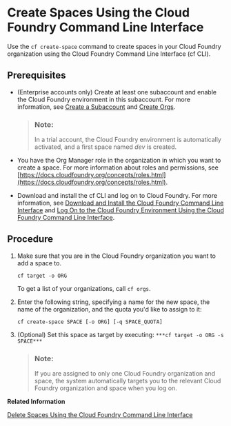 <!-- loioa2e5e29eca0b40da8d3a25e806329377 -->

# Create Spaces Using the Cloud Foundry Command Line Interface

Use the `cf create-space` command to create spaces in your Cloud Foundry organization using the Cloud Foundry Command Line Interface \(cf CLI\).



<a name="loioa2e5e29eca0b40da8d3a25e806329377__prereq_zt3_mzc_wbb"/>

## Prerequisites

-   \(Enterprise accounts only\) Create at least one subaccount and enable the Cloud Foundry environment in this subaccount. For more information, see [Create a Subaccount](Create_a_Subaccount_05280a1.md) and [Create Orgs](Create_Orgs_a9b1f54.md).

    > ### Note:  
    > In a trial account, the Cloud Foundry environment is automatically activated, and a first space named *dev* is created.

-   You have the Org Manager role in the organization in which you want to create a space. For more information about roles and permissions, see [https://docs.cloudfoundry.org/concepts/roles.html](https://docs.cloudfoundry.org/concepts/roles.html).
-   Download and install the cf CLI and log on to Cloud Foundry. For more information, see [Download and Install the Cloud Foundry Command Line Interface](Download_and_Install_the_Cloud_Foundry_Command_Line_Interface_4ef907a.md) and [Log On to the Cloud Foundry Environment Using the Cloud Foundry Command Line Interface](Log_On_to_the_Cloud_Foundry_Environment_Using_the_Cloud_Foundry_Command_Line_Interface_7a37d66.md).




<a name="loioa2e5e29eca0b40da8d3a25e806329377__steps_mv3_csm_qz"/>

## Procedure

1.  Make sure that you are in the Cloud Foundry organization you want to add a space to.

    ```
    cf target -o ORG
    ```

    To get a list of your organizations, call `cf orgs`.

2.  Enter the following string, specifying a name for the new space, the name of the organization, and the quota you'd like to assign to it:

    ```
    cf create-space SPACE [-o ORG] [-q SPACE_QUOTA]
    ```

3.  \(Optional\) Set this space as target by executing: `***cf target -o ORG -s SPACE***`

    > ### Note:  
    > If you are assigned to only one Cloud Foundry organization and space, the system automatically targets you to the relevant Cloud Foundry organization and space when you log on.


**Related Information**  


[Delete Spaces Using the Cloud Foundry Command Line Interface](Delete_Spaces_Using_the_Cloud_Foundry_Command_Line_Interface_13359c4.md "Use the cf delete-space command to delete spaces in your Cloud Foundry organization using the Cloud Foundry Command Line Interface (cf CLI).")

